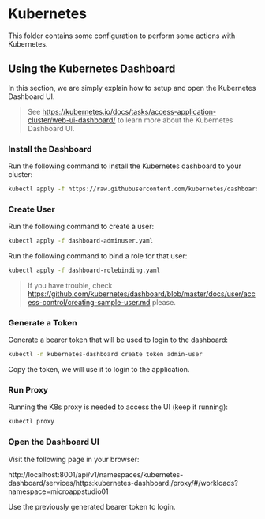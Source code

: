 # Kubernetes

This folder contains some configuration to perform some actions with Kubernetes.

## Using the Kubernetes Dashboard

In this section, we are simply explain how to setup and open the Kubernetes Dashboard UI.

> See https://kubernetes.io/docs/tasks/access-application-cluster/web-ui-dashboard/ to learn more about the Kubernetes Dashboard UI.

### Install the Dashboard

Run the following command to install the Kubernetes dashboard to your cluster:

```bash
kubectl apply -f https://raw.githubusercontent.com/kubernetes/dashboard/v2.7.0/aio/deploy/recommended.yaml
```

### Create User

Run the following command to create a user:

````bash
kubectl apply -f dashboard-adminuser.yaml
````

Run the following command to bind a role for that user:

````bash
kubectl apply -f dashboard-rolebinding.yaml
````

> If you have trouble, check https://github.com/kubernetes/dashboard/blob/master/docs/user/access-control/creating-sample-user.md please.

### Generate a Token

Generate a bearer token that will be used to login to the dashboard:

````bash
kubectl -n kubernetes-dashboard create token admin-user
````

Copy the token, we will use it to login to the application.

### Run Proxy

Running the K8s proxy is needed to access the UI (keep it running):

````bash
kubectl proxy
````

### Open the Dashboard UI

Visit the following page in your browser:

http://localhost:8001/api/v1/namespaces/kubernetes-dashboard/services/https:kubernetes-dashboard:/proxy/#/workloads?namespace=microappstudio01

Use the previously generated bearer token to login.
